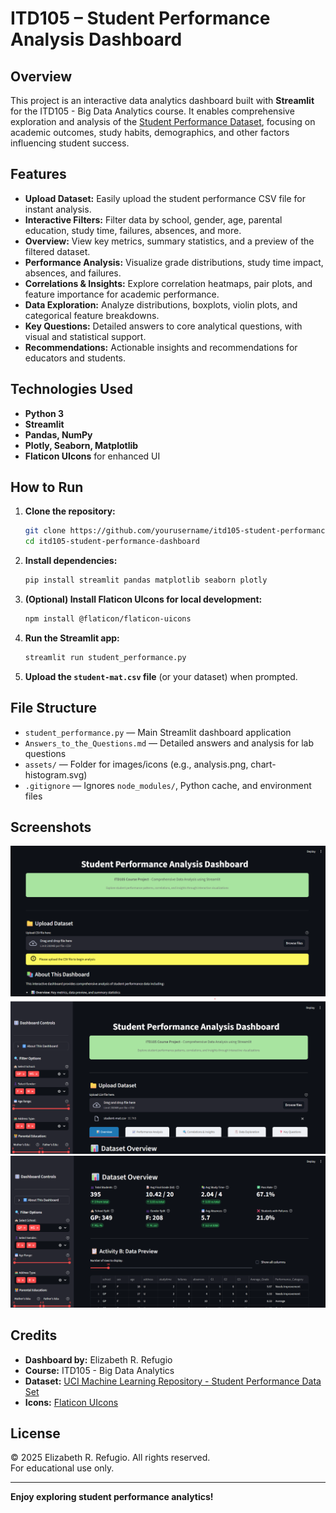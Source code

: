 # ITD105 – Student Performance Analysis Dashboard

## Overview

This project is an interactive data analytics dashboard built with **Streamlit** for the ITD105 - Big Data Analytics course. It enables comprehensive exploration and analysis of the [Student Performance Dataset](https://archive.ics.uci.edu/ml/datasets/Student+Performance), focusing on academic outcomes, study habits, demographics, and other factors influencing student success.

## Features

- **Upload Dataset:** Easily upload the student performance CSV file for instant analysis.
- **Interactive Filters:** Filter data by school, gender, age, parental education, study time, failures, absences, and more.
- **Overview:** View key metrics, summary statistics, and a preview of the filtered dataset.
- **Performance Analysis:** Visualize grade distributions, study time impact, absences, and failures.
- **Correlations & Insights:** Explore correlation heatmaps, pair plots, and feature importance for academic performance.
- **Data Exploration:** Analyze distributions, boxplots, violin plots, and categorical feature breakdowns.
- **Key Questions:** Detailed answers to core analytical questions, with visual and statistical support.
- **Recommendations:** Actionable insights and recommendations for educators and students.

## Technologies Used

- **Python 3**
- **Streamlit**
- **Pandas, NumPy**
- **Plotly, Seaborn, Matplotlib**
- **Flaticon UIcons** for enhanced UI

## How to Run

1. **Clone the repository:**
    ```bash
    git clone https://github.com/yourusername/itd105-student-performance-dashboard.git
    cd itd105-student-performance-dashboard
    ```

2. **Install dependencies:**
    ```bash
    pip install streamlit pandas matplotlib seaborn plotly 
    ```

3. **(Optional) Install Flaticon UIcons for local development:**
    ```bash
    npm install @flaticon/flaticon-uicons
    ```

4. **Run the Streamlit app:**
    ```bash
    streamlit run student_performance.py
    ```

5. **Upload the `student-mat.csv` file** (or your dataset) when prompted.

## File Structure

- `student_performance.py` — Main Streamlit dashboard application
- `Answers_to_the_Questions.md` — Detailed answers and analysis for lab questions
- `assets/` — Folder for images/icons (e.g., analysis.png, chart-histogram.svg)
- `.gitignore` — Ignores `node_modules/`, Python cache, and environment files

## Screenshots
![Homepage](assets/HomePage.png)
![Dashboard](assets/Dashboard.png)
![Dashboard](assets/Dashboard2.png)

## Credits

- **Dashboard by:** Elizabeth R. Refugio
- **Course:** ITD105 - Big Data Analytics
- **Dataset:** [UCI Machine Learning Repository - Student Performance Data Set](https://archive.ics.uci.edu/ml/datasets/Student+Performance)
- **Icons:** [Flaticon UIcons](https://www.flaticon.com/uicons)

## License

&copy; 2025 Elizabeth R. Refugio. All rights reserved.  
For educational use only.

---

**Enjoy exploring student performance analytics!**